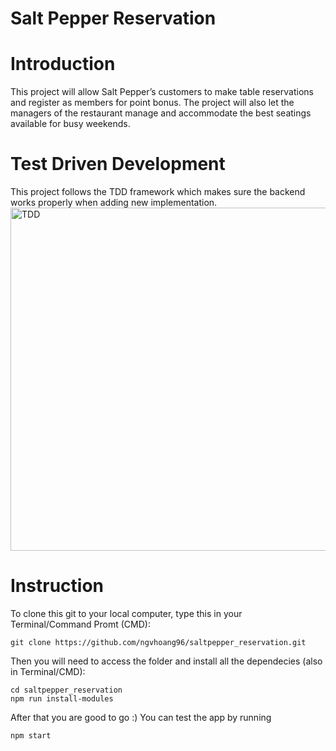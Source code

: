 # Salt Pepper Reservation

# Introduction
This project will allow Salt Pepper’s customers to make table reservations and register as members for point bonus. The project will also let the managers of the restaurant manage and accommodate the best seatings available for busy weekends.

# Test Driven Development
This project follows the TDD framework which makes sure the backend works properly when adding new implementation.  
<img width="549" alt="TDD" src="https://user-images.githubusercontent.com/24357455/138151529-18737c35-1954-43c4-943e-20891ad6bd7d.png">

# Instruction
To clone this git to your local computer, type this in your Terminal/Command Promt (CMD):
```
git clone https://github.com/ngvhoang96/saltpepper_reservation.git
```
Then you will need to access the folder and install all the dependecies (also in Terminal/CMD):
```
cd saltpepper_reservation
npm run install-modules
```
After that you are good to go :) You can test the app by running
```
npm start
```
